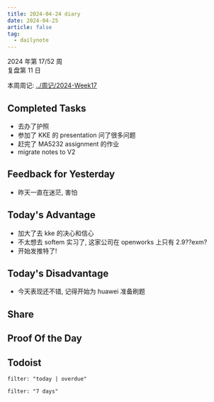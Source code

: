 ```yaml
---
title: 2024-04-24 diary
date: 2024-04-25
article: false
tag:
  - dailynote
---
```

  
2024 年第 17/52 周  
复盘第 11 日

本周周记: [../周记/2024-Week17](../周记/2024-Week17)

## Completed Tasks
- 去办了护照
- 参加了 KKE 的 presentation 问了很多问题
- 赶完了 MA5232 assignment 的作业
- migrate notes to V2

## Feedback for Yesterday
- 昨天一直在迷茫, 害怕

## Today's Advantage
- 加大了去 kke 的决心和信心
- 不太想去 softem 实习了, 这家公司在 openworks 上只有 2.9??exm?
- 开始发推特了!

## Today's Disadvantage
- 今天表现还不错, 记得开始为 huawei 准备刷题

## Share

## Proof Of the Day

## Todoist
```todoist
filter: "today | overdue"
```
```todoist
filter: "7 days"
```